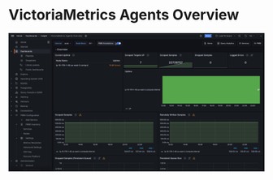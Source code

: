 # VictoriaMetrics Agents Overview

![!image](../../_images/PMM_VictoriaMetrics_Agents_Overview.jpg)
